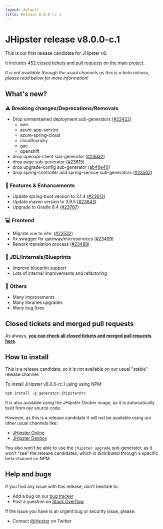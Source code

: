 ```yaml
---
layout: default
title: Release 8.0.0-rc.1
---
```


# JHipster release v8.0.0-c.1

This is our first release candidate for JHipster v8.

It includes [452 closed tickets and pull requests on the main project](https://github.com/jhipster/generator-jhipster/issues?q=is:closed+milestone:8.0.0-rc.1).

_It is not available through the usual channels as this is a beta release, please read below for more information!_

## What's new?

### :warning: Breaking changes/Deprecations/Removals

- Drop unmaintained deployment sub-generators ([#23422](https://github.com/jhipster/generator-jhipster/pull/23422))
  - aws
  - azure-app-service
  - azure-spring-cloud
  - cloudfoundry
  - gae
  - openshift
- drop openapi-client sub-generator ([#23632](https://github.com/jhipster/generator-jhipster/pull/23632))
- drop page sub-generator ([#23615](https://github.com/jhipster/generator-jhipster/pull/23615))
- drop upgrade-config sub-generator ([ab46e40](https://github.com/jhipster/generator-jhipster/commit/ab46e40d7013e68a1d82d3578d62a7c29f5b466e))
- drop spring-controller and spring-service sub-generators ([#23502](https://github.com/jhipster/generator-jhipster/pull/23502))

### :gem: Features & Enhancements

- Update spring-boot version to 3.1.4 ([#23613](https://github.com/jhipster/generator-jhipster/pull/23613))
- Update maven version to 3.9.5 ([#23843](https://github.com/jhipster/generator-jhipster/pull/23843))
- Upgrade to Gradle 8.4 ([#23787](https://github.com/jhipster/generator-jhipster/pull/23787))

### :computer: Frontend

- Migrate vue to vite. ([#23532](https://github.com/jhipster/generator-jhipster/pull/23532))
- fix swagger for gateway/microservices ([#23499](https://github.com/jhipster/generator-jhipster/pull/23499))
- Rework translation process ([#23488](https://github.com/jhipster/generator-jhipster/pull/23488))

### :paw_prints: JDL/Internals/Blueprints

- Improve blueprint support
- Lots of internal improvements and refactoring

### :scroll: Others

- Many improvements
- Many libraries upgrades
- Many bug fixes

## Closed tickets and merged pull requests

As always, **[you can check all closed tickets and merged pull requests here](https://github.com/jhipster/generator-jhipster/issues?q=is:closed+milestone:8.0.0-rc.1)**.

## How to install

This is a release candidate, so it is not available on our usual "stable" release channel.

To install JHipster v8.0.0-rc.1 using using NPM:

    npm install -g generator-jhipster@rc

It is also available using the JHipster Docker image, as it is automatically built from our source code.

However, as this is a release candidate it will not be available using our other usual channels like:

- [JHipster Online](https://start.jhipster.tech)
- [JHipster Devbox](https://github.com/jhipster/jhipster-devbox)

You also won’t be able to use the `jhipster upgrade` sub-generator, as it won’t “see” the release candidates, which is distributed through a specific beta channel on NPM.

## Help and bugs

If you find any issue with this release, don't hesitate to:

- Add a bug on our [bug tracker](https://github.com/jhipster/generator-jhipster/issues?state=open)
- Post a question on [Stack Overflow](http://stackoverflow.com/tags/jhipster/info)

If the issue you have is an urgent bug or security issue, please:

- Contact [@jhipster](https://twitter.com/jhipster) on Twitter
